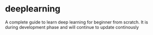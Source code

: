 # deeplearning
A complete guide to learn deep learning for beginner from scratch.
It is during development phase and will continue to update continously
